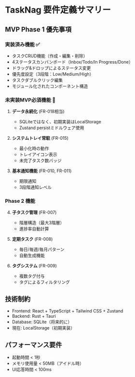 # TaskNag 要件定義サマリー

## MVP Phase 1 優先事項

### 実装済み機能 ✅
- タスクCRUD機能（作成・編集・削除）
- 4ステータスカンバンボード（Inbox/Todo/In Progress/Done）
- ドラッグ&ドロップによるステータス変更
- 優先度設定（3段階：Low/Medium/High）
- タスクダブルクリック編集
- モジュール化されたコンポーネント構造

### 未実装MVP必須機能 🔴

1. **データ永続化** (FR-018相当)
   - SQLiteではなく、初期実装はLocalStorage
   - Zustand persistミドルウェア使用
   
2. **システムトレイ常駐** (FR-015)
   - 最小化時の動作
   - トレイアイコン表示
   - 未完了タスク数バッジ

3. **基本通知機能** (FR-010, FR-011)
   - 期限通知
   - 3段階通知レベル

### Phase 2 機能

4. **子タスク管理** (FR-007)
   - 階層構造（最大3階層）
   - 進捗率自動計算
   
5. **定期タスク** (FR-008)
   - 毎日/毎週/毎月パターン
   - 自動生成機能

6. **タグシステム** (FR-009)
   - 複数タグ付与
   - タグによるフィルタリング

## 技術制約
- Frontend: React + TypeScript + Tailwind CSS + Zustand
- Backend: Rust + Tauri
- Database: SQLite（将来的に）
- 現在: LocalStorage（初期実装）

## パフォーマンス要件
- 起動時間 < 1秒
- メモリ使用量 < 50MB（アイドル時）
- UI応答時間 < 100ms